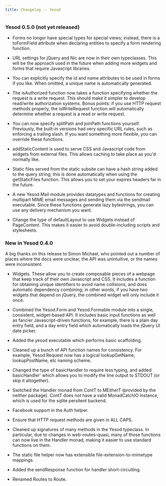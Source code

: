 ```yaml
---
title: Changelog -- Yesod
---
```

### Yesod 0.5.0 (not yet released)

* Forms no longer have special types for special views; instead, there is a
toFormField attribute when declaring entities to specify a form rendering
function.

* URL settings for jQuery and Nic are now in their own typeclasses. This will
be the approach used in the future when adding more widgets and forms that
require Javascript libraries.

* You can explicitly specify the id and name attributes to be used in forms if
you like. When omitted, a unique name is automatically generated.

* The isAuthorized function now takes a function specifying whether the
request is a write request. This should make it simpler to develop read/write
authorization systems. Bonus points: if you use HTTP request methods properly,
the isWriteRequest function will automatically determine whether a request is
a read or write request.

* You can now specify splitPath and joinPath functions yourself. Previously,
the built-in versions had very specific URL rules, such as enforcing a
trailing slash. If you want something more flexible, you can override these
functions.

* addStaticContent is used to serve CSS and Javascript code from widgets from
external files. This allows caching to take place as you'd normally like.

* Static files served from the static subsite can have a hash string added to
the query string; this is done automatically when using the getStaticFiles
function. This allows you to set your expires headers far in the future.

* A new Yesod.Mail module provides datatypes and functions for creating
multipart MIME email messages and sending them via the sendmail executable.
Since these functions generate lazy bytestrings, you can use any delivery
mechanism you want.

* Change the type of defaultLayout to use Widgets instead of PageContent. This
makes it easier to avoid double-including scripts and stylesheets.

### New in Yesod 0.4.0

A big thanks on this release to Simon Michael, who pointed out a number of
places where the docs were unclear, the API was unintuitive, or the names were
inconsistent.

* Widgets. These allow you to create composable pieces of a webpage that
keep track of their own Javascript and CSS. It includes a function for
obtaining unique identifiers to avoid name collisions, and does automatic
dependency combining; in other words, if you have two widgets that depend on
jQuery, the combined widget will only include it once.

* Combined the Yesod.Form and Yesod.Formable module into a single, consistent,
widget-based API. It includes basic input functions as well as fancier
Javascript-driven functions; for example, there is a plain day entry field,
and a day entry field which automatically loads the jQuery UI date picker.

* Added the yesod executable which performs basic scaffolding.

* Cleaned up a bunch of API function names for consistency. For example,
Yesod.Request now has a logical lookupGetName, lookupPostName, etc naming
scheme.

* Changed the type of basicHandler to require less typing, and added
basicHandler' which allows you to modify the line output to STDOUT (or skip it
altogether).

* Switched the Handler monad from ContT to MEitherT (provided by the neither
package). ContT does not have a valid MonadCatchIO instance, which is used for
the sqlite persitent backend.

* Facebook support in the Auth helper.

* Ensure that HTTP request methods are given in ALL CAPS.

* Cleaned up signatures of many methods in the Yesod typeclass. In particular,
due to changes in web-routes-quasi, many of those functions can now live in
the Handler monad, making it easier to use standard functions on them.

* The static file helper now has extensible file-extension-to-mimetype
mappings.

* Added the sendResponse function for handler short-circuiting.

* Renamed Routes to Route.

